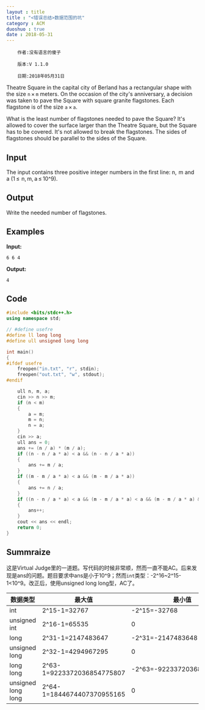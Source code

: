 ```yaml
---
layout : title
title : "<错误总结>数据范围的坑"
category : ACM
duoshuo : true
date : 2018-05-31
---
```



        作者:没有语言的傻子

        版本:V 1.1.0
       
        日期:2018年05月31日


<!-- more -->


Theatre Square in the capital city of Berland has a rectangular shape with the size ```n``` × ```m``` meters. On the occasion of the city's anniversary, a decision was taken to pave the Square with square granite flagstones. Each flagstone is of the size ```a``` × ```a```.

What is the least number of flagstones needed to pave the Square? It's allowed to cover the surface larger than the Theatre Square, but the Square has to be covered. It's not allowed to break the flagstones. The sides of flagstones should be parallel to the sides of the Square.


## Input

The input contains three positive integer numbers in the first line: n,  m and a (1 ≤  n, m, a ≤ 10^9).

## Output

Write the needed number of flagstones.

## Examples

**Input:**
```
6 6 4
```

**Output:**
```
4
```

## Code

```C++
#include <bits/stdc++.h>
using namespace std;

// #define usefre
#define ll long long
#define ull unsigned long long

int main()
{
#ifdef usefre
    freopen("in.txt", "r", stdin);
    freopen("out.txt", "w", stdout);
#endif

    ull n, m, a;
    cin >> n >> m;
    if (n < m)
    {
        a = m;
        m = n;
        n = a;
    }
    cin >> a;
    ull ans = 0;
    ans += (n / a) * (m / a);
    if ((n - n / a * a) < a && (n - n / a * a))
    {
        ans += m / a;
    }
    if ((m - m / a * a) < a && (m - m / a * a))
    {
        ans += n / a;
    }
    if ((n - n / a * a) < a && (m - m / a * a) < a && (m - m / a * a) && (n - n / a * a))
    {
        ans++;
    }
    cout << ans << endl;
    return 0;
}
```

## Summraize

这是Virtual Judge里的一道题。写代码的时候非常顺，然而一直不能AC。后来发现是ans的问题。题目要求中ans是小于10^9；然而```int```类型：-2^16~2^15-1<10^9。改正后，使用unsigned long long型，AC了。

数据类型|最大值|最小值
---|---|---
int|2^15-1=32767|-2^15=-32768
unsigned int|2^16-1=65535|0
long|2^31-1=2147483647|-2^31=-2147483648
unsigned long|2^32-1=4294967295|0
long long|2^63-1=9223372036854775807|-2^63=-9223372036854775808
unsigned long long|2^64-1=1844674407370955165|0


